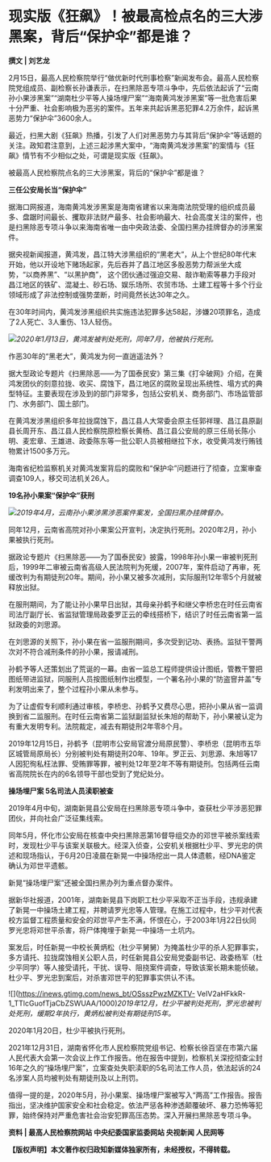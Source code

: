 # 现实版《狂飙》！被最高检点名的三大涉黑案，背后“保护伞”都是谁？

**撰文 | 刘艺龙**

2月15日，最高人民检察院举行“做优新时代刑事检察”新闻发布会。最高人民检察院党组成员、副检察长孙谦表示，在扫黑除恶专项斗争中，先后依法起诉了“云南孙小果涉黑案”“湖南杜少平等人操场埋尸案”“海南黄鸿发涉黑案”等一批危害后果十分严重、社会影响极为恶劣的案件。五年来共起诉黑恶犯罪4.2万余件，起诉黑恶势力“保护伞”3600余人。

最近，扫黑大剧《狂飙》热播，引发了人们对黑恶势力与其背后“保护伞”等话题的关注。政知君注意到，上述三起涉黑大案中，“海南黄鸿发涉黑案”的案情与《狂飙》情节有不少相似之处，可谓是现实版《狂飙》。

被最高人民检察院点名的三大涉黑案，背后的“保护伞”都是谁？

**三任公安局长当“保护伞”**

据海口网报道，海南黄鸿发涉黑案是海南省建省以来海南法院受理的组织成员最多、盘踞时间最长、攫取非法财产最多、社会影响最大、社会高度关注的案件，也是扫黑除恶专项斗争以来海南省唯一由中央政法委、全国扫黑办挂牌督办的涉黑案件。

据央视新闻报道，黄鸿发，昌江特大涉黑组织的“黑老大”，从上个世纪80年代末开始，他以开设地下赌场起家，先后吞并了昌江地区多股恶势力帮派坐大成势，“以商养黑”、“以黑护商”，
这个团伙通过强迫交易、敲诈勒索等暴力手段对昌江地区的铁矿、混凝土、砂石场、娱乐场所、农贸市场、土建工程等十多个行业领域形成了非法控制或强势垄断，时间竟然长达30年之久。

在30年时间内，黄鸿发涉黑组织共实施违法犯罪多达58起，涉嫌20项罪名，造成了2人死亡、3人重伤、13人轻伤。

![](https://inews.gtimg.com/news_bt/OJ4Wzc30V2CPxmFoEDaljD8XRhN14QmLKXwh7G3NC0534AA/1000)_2020年1月13日，黄鸿发被判处死刑，同年7月，他被执行死刑。_

作恶30年的“黑老大”，黄鸿发为何一直逍遥法外？

据大型政论专题片《扫黑除恶——为了国泰民安》第三集《打伞破网》介绍，在黄鸿发团伙的刻意拉拢、收买、腐蚀下，昌江地区的腐败呈现出系统性、塌方式的典型特征。主要表现在涉及到的部门非常多，包括公安机关、商务部门、市场监管部门、水务部门、国土部门。

在黄鸿发涉黑组织多年拉拢腐蚀下，昌江县人大常委会原主任郭祥理、昌江县原副县长周开东、昌江县人民检察院原检察长黄杨、昌江县公安局的原三任局长陈小明、麦宏章、王雄进、政委陈东等一批公职人员被相继拉下水，收受黄鸿发行贿钱物累计1500多万元。

海南省纪检监察机关对黄鸿发案背后的腐败和“保护伞”问题进行了彻查，立案审查调查109人，移交司法机关26人。

**19名孙小果案“保护伞”获刑**

![](https://inews.gtimg.com/news_bt/OJV94AOzQczctGX1KJrzFbyBxxnJn4uZrGYtrVwVcVZqgAA/1000)_2019年4月，云南孙小果涉黑涉恶案件案发，全国扫黑办挂牌督办。_

同年12月，云南省高院对孙小果案公开宣判，决定执行死刑。2020年2月，孙小果被执行死刑。

据政论专题片《扫黑除恶——为了国泰民安》披露，1998年孙小果一审被判死刑后，1999年二审被云南省高级人民法院判为死缓，2007年，案件启动了再审，死缓改判为有期徒刑20年。期间，孙小果又被多次减刑，实际服刑12年零5个月就被释放出狱。

在服刑期间，为了能让孙小果早日出狱，其母亲孙鹤予和继父李桥忠在时任云南省司法厅副厅长、省监狱管理局政委罗正云的牵线搭桥下，结识了时任云南省第一监狱政委的刘思源。

在刘思源的关照下，孙小果在省一监服刑期间，多次受到记功、表扬。监狱干警两次对不符合减刑条件的孙小果，报请减刑。

孙鹤予等人还策划出了荒诞的一幕。由省一监总工程师提供设计图纸，管教干警把图纸带进监狱，同服刑人员按图纸制作出模型，一个署名孙小果的“防盗窨井盖”专利发明出来了，整个过程孙小果从未参与。

为了让虚假专利顺利通过审核，李桥忠、孙鹤予又费尽心思，把孙小果从省一监调换到省二监服刑。在时任云南省第二监狱副监狱长朱旭的帮助下，孙小果被认定为有重大发明专利。法院裁定，减去有期徒刑2年零8个月。

2019年12月15日，孙鹤予（昆明市公安局官渡分局原民警）、李桥忠（昆明市五华区城管局原局长）分别被判处有期徒刑20年、19年。罗正云、刘思源、朱旭等17人因犯徇私枉法罪、受贿罪等罪，被判处12年至2年不等有期徒刑。包括两任云南省高院院长在内的6名领导干部也受到了党纪处分。

**操场埋尸案 5名司法人员渎职被查**

2019年4月中旬，湖南新晃县公安局在扫黑除恶专项斗争中，查获杜少平涉恶犯罪团伙，并向社会广泛征集线索。

同年5月，怀化市公安局在核查中央扫黑除恶第16督导组交办的邓世平被杀案线索时，发现杜少平与该案关联极大。经深入侦查，公安机关根据杜少平、罗光忠的供述和现场指认，于6月20日凌晨在新晃一中操场挖出一具人体遗骸，经DNA鉴定确认为邓世平遗骸。

新晃“操场埋尸案”还被全国扫黑办列为重点督办案件。

据新华社报道，2001年，湖南新晃县下岗职工杜少平采取不正当手段，违规承建了新晃一中操场土建工程，并聘请罗光忠等人管理。在施工过程中，杜少平对代表校方监督工程质量和安全的邓世平产生不满，怀恨在心，于2003年1月22日伙同罗光忠将邓世平杀害，将尸体掩埋于新晃一中操场一土坑内。

案发后，时任新晃一中校长黄炳松（杜少平舅舅）为掩盖杜少平的杀人犯罪事实，多方请托、拉拢腐蚀相关公职人员，时任新晃县公安局党委副书记、政委杨军（杜少平同学）等人接受请托，干扰、误导、阻挠案件调查，导致该案长期未能侦破。杜少平、罗光忠到案后，对杀害邓世平的犯罪事实供认不讳。

![](https://inews.gtimg.com/news_bt/OSsszPwzMZKTV-
VeIV2aHFkkR-1_TTlcGuofTjaCbZSWUAA/1000)_2019年12月，杜少平被判处死刑，罗光忠被判处死刑，缓期2年执行，黄炳松被判处有期徒刑15年。_

2020年1月20日，杜少平被执行死刑。

2021年12月31日，湖南省怀化市人民检察院党组书记、检察长徐百坚在市第六届人民代表大会第一次会议上作工作报告。他在报告中提到，检察机关深挖彻查尘封16年之久的“操场埋尸案”，立案查处失职渎职的5名司法工作人员，依法起诉的24名涉案人员均被判处有期徒刑及以上刑罚。

值得一提的是，2020年5月，孙小果案、操场埋尸案被写入“两高”工作报告。报告指出，坚决维护国家安全和社会稳定。依法严惩各种渗透颠覆破坏、暴力恐怖等犯罪，始终保持对严重危害社会治安犯罪高压态势。深入开展扫黑除恶专项斗争。

**资料 | 最高人民检察院网站 中央纪委国家监委网站 央视新闻 人民网等**

**【版权声明】本文著作权归政知新媒体独家所有，未经授权，不得转载。**

